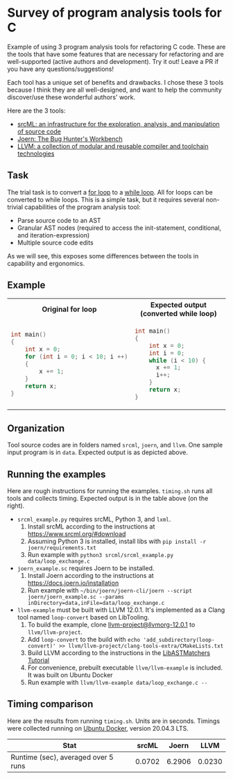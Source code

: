 # Survey of program analysis tools for C

Example of using 3 program analysis tools for refactoring C code.
These are the tools that have some features that are necessary for refactoring and are well-supported (active authors and development).
Try it out! Leave a PR if you have any questions/suggestions!

Each tool has a unique set of benefits and drawbacks.
I chose these 3 tools because I think they are all well-designed, and want to help the community discover/use these wonderful authors' work.

Here are the 3 tools:

* [srcML: an infrastructure for the exploration, analysis, and manipulation of source code](https://www.srcml.org/)
* [Joern: The Bug Hunter's Workbench](https://joern.io/)
* [LLVM: a collection of modular and reusable compiler and toolchain technologies](https://llvm.org/)

## Task

The trial task is to convert a [for loop](https://en.cppreference.com/w/cpp/language/for) to a [while loop](https://en.cppreference.com/w/cpp/language/while).
All for loops can be converted to while loops.
This is a simple task, but it requires several non-trivial capabilities of the program analysis tool:

* Parse source code to an AST
* Granular AST nodes (required to access the init-statement, conditional, and iteration-expression)
* Multiple source code edits

As we will see, this exposes some differences between the tools in capability and ergonomics.

## Example

<table>
<tr>
<th>Original for loop</th>
<th>Expected output (converted while loop)</th>
</tr>
<tr>
<td>

```c
int main()
{
    int x = 0;
    for (int i = 0; i < 10; i ++)
    {
        x += 1;
    }
    return x;
}
```

</td>
<td>

```c
int main()
{
    int x = 0;
    int i = 0;
    while (i < 10) {
      x += 1;
      i++;
    }
    return x;
}
```

</td>
</tr>
</table>

## Organization

Tool source codes are in folders named `srcml`, `joern`, and `llvm`. One sample input program is in `data`. Expected output is as depicted above.

## Running the examples

Here are rough instructions for running the examples.
`timing.sh` runs all tools and collects timing.
Expected output is in the table above (on the right).

* `srcml_example.py` requires srcML, Python 3, and `lxml`.
  1. Install srcML according to the instructions at https://www.srcml.org/#download
  2. Assuming Python 3 is installed, install libs with `pip install -r joern/requirements.txt`
  3. Run example with `python3 srcml/srcml_example.py data/loop_exchange.c`
* `joern_example.sc` requires Joern to be installed.
  1. Install Joern according to the instructions at https://docs.joern.io/installation
  2. Run example with `~/bin/joern/joern-cli/joern --script joern/joern_example.sc --params inDirectory=data,inFile=data/loop_exchange.c`
* `llvm-example` must be built with LLVM 12.0.1. It's implemented as a Clang tool named `loop-convert` based on LibTooling.
  1. To build the example, clone [llvm-project@llvmorg-12.0.1](https://github.com/llvm/llvm-project/tree/llvmorg-12.0.1) to `llvm/llvm-project`.
  2. Add `loop-convert` to the build with `echo 'add_subdirectory(loop-convert)' >> llvm/llvm-project/clang-tools-extra/CMakeLists.txt`
  3. Build LLVM according to the instructions in the [LibASTMatchers Tutorial](https://releases.llvm.org/12.0.1/tools/clang/docs/LibASTMatchersTutorial.html#step-0-obtaining-clang)
  4. For convenience, prebuilt executable `llvm/llvm-example` is included. It was built on Ubuntu Docker
  5. Run example with `llvm/llvm-example data/loop_exchange.c --`

## Timing comparison

Here are the results from running `timing.sh`. Units are in seconds.
Timings were collected running on [Ubuntu Docker](https://hub.docker.com/_/ubuntu), version 20.04.3 LTS.

| Stat          | srcML  | Joern  | LLVM   |
|---------------|--------|--------|--------|
| Runtime (sec), averaged over 5 runs | 0.0702 | 6.2906 | 0.0230 |
